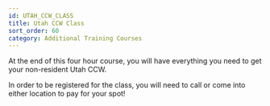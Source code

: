 ```yaml
---
id: UTAH_CCW_CLASS
title: Utah CCW Class
sort_order: 60
category: Additional Training Courses
---
```

At the end of this four hour course, you will have everything you need to get your non-resident Utah CCW.

In order to be registered for the class, you will need to call or come into either location to pay for your spot!
